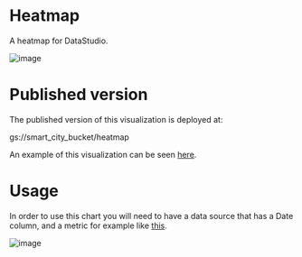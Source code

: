 # Heatmap
A heatmap for DataStudio.

![image](https://user-images.githubusercontent.com/47331711/109512564-8173b080-7aa4-11eb-8d0c-81bf6ff86d68.png)

# Published version
The published version of this visualization is deployed at:

gs://smart_city_bucket/heatmap

An example of this visualization can be seen [here](https://datastudio.google.com/reporting/d68ed0d3-fe3e-4a5b-baef-bac093e634ea).

# Usage

In order to use this chart you will need to have a data source that has a Date column, and a metric for example like [this](https://docs.google.com/spreadsheets/d/1kRCXflmJO8MxL55GHDWlDUD6fDWMYEelqjzcUv0df-g/edit?usp=sharing).


![image](https://user-images.githubusercontent.com/47331711/109513271-36a66880-7aa5-11eb-8093-e9ebeeec511a.png)


